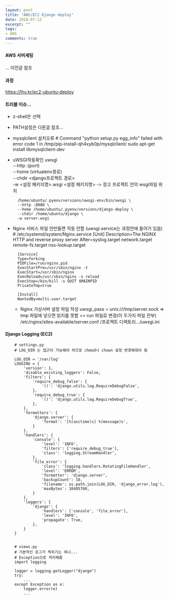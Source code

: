 ```yaml
---
layout: post
title: "AWS/EC2 Django deploy"
date: 2018-07-12
excerpt: ""
tags:
- AWS
comments: true
---
```

#### AWS 서버세팅
... 이전글 참조

#### 과정
https://lhy.kr/ec2-ubuntu-deploy

#### 트러블 이슈...
- z-shell은 선택
- PATH설정은 다른글 참조...
- mysqlclient 설치오류
        # Command "python setup.py egg_info" failed with error code 1 in /tmp/pip-install-qh4xyb0p/mysqlclient/
        sudo apt-get install libmysqlclient-dev

- uWSGI작동확인
        uwsgi \
        --http :(port) \
        --home (virtualenv경로) \
        --chdir <django프로젝트 경로> \
        -w <설정 패키지명>.wsgi
        <설정 패키지명> -> 장고 프로젝트 안의 wsgi파일 위치

        /home/ubuntu/.pyenv/versions/uwsgi-env/bin/uwsgi \
        --http :8080 \
        --home /home/ubuntu/.pyenv/versions/django-deploy \
        --chdir /home/ubuntu/django \
        -w server.wsgi


- Nginx 서비스 파일 안만들면 작동 안함
        (uwsgi.service는 과정안에 들어가 있음)
        # /etc/systemd/system/Nginx.service
        [Unit]
        Description=The NGINX HTTP and reverse proxy server
        After=syslog.target network.target remote-fs.target nss-lookup.target

        [Service]
        Type=forking
        PIDFile=/run/nginx.pid
        ExecStartPre=/usr/sbin/nginx -t
        ExecStart=/usr/sbin/nginx
        ExecReload=/usr/sbin/nginx -s reload
        ExecStop=/bin/kill -s QUIT $MAINPID
        PrivateTmp=true

        [Install]
        WantedBy=multi-user.target

    - Nginx 가상서버 설정 파일 작성
        uwsgi_pass = unix:///tmp/server.sock
        => tmp 파일에 넣으면 읽지를 못함
        => run 파일로 변경(이 두가지 파일 전부)
        /etc/nginx/sites-available/server.conf
        /프로젝트 디렉토리.../uwsgi.ini

#### Django Logging (EC2)
        # settings.py
        # LOG_DIR 는 접근이 가능해야 하므로 chmod나 chown 설정 변경해줘야 됨

        LOG_DIR = '/var/log'
        LOGGING = {
            'version': 1,
            'disable_existing_loggers': False,
            'filters': {
                'require_debug_false': {
                    '()': 'django.utils.log.RequireDebugFalse',
                },
                'require_debug_true': {
                    '()': 'django.utils.log.RequireDebugTrue',
                },
            },
            'formatters': {
                'django.server': {
                    'format': '[%(asctime)s] %(message)s',
                }
            },
            'handlers': {
                'console': {
                    'level': 'INFO',
                    'filters': ['require_debug_true'],
                    'class': 'logging.StreamHandler',
                },
                'file_error': {
                    'class': 'logging.handlers.RotatingFileHandler',
                    'level': 'ERROR',
                    'formatter': 'django.server',
                    'backupCount': 10,
                    'filename': os.path.join(LOG_DIR, 'django_error.log'),
                    'maxBytes': 10485760,
                }
            },
            'loggers': {
                'django': {
                    'handlers': ['console', 'file_error'],
                    'level': 'INFO',
                    'propagate': True,
                },
            }
        }


        # views.py
        # 기본적인 로그가 찍히기는 하나...
        # Exception으로 처리해줌
        import logging

        logger = logging.getLogger("django")
      	try:
      		...
      	except Exception as e:
      		logger.error(e)
      		...
